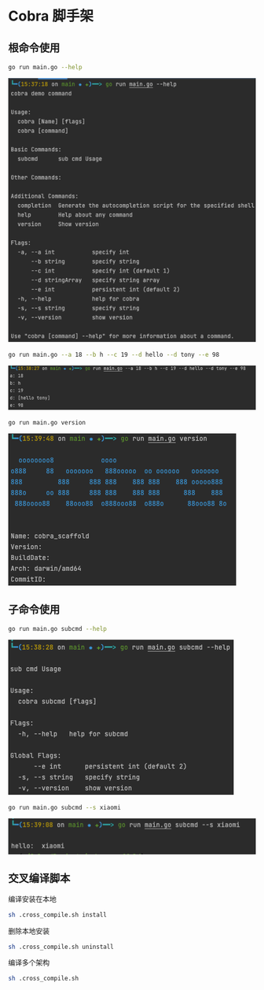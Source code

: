 # Cobra 脚手架
## 根命令使用
```bash 
go run main.go --help    
```
![img.png](images/img.png)
```bash 
go run main.go --a 18 --b h --c 19 --d hello --d tony --e 98 
```
![img_1.png](images/img_1.png)
```bash
go run main.go version
```
![img_4.png](images/img_4.png)

## 子命令使用
```bash
go run main.go subcmd --help
```
![img_2.png](images/img_2.png)
```bash
go run main.go subcmd --s xiaomi 
```
![img_3.png](images/img_3.png)

## 交叉编译脚本
编译安装在本地
```bash
sh .cross_compile.sh install
```
删除本地安装
```bash
sh .cross_compile.sh uninstall
```
编译多个架构
```bash
sh .cross_compile.sh 
```

